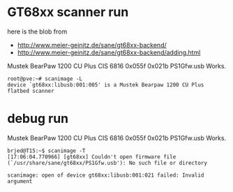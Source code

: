 # GT68xx scanner run

here is the blob from 

- http://www.meier-geinitz.de/sane/gt68xx-backend/
- http://www.meier-geinitz.de/sane/gt68xx-backend/adding.html

Mustek	BearPaw 1200 CU Plus	CIS	6816 	0x055f	0x021b 	PS1Gfw.usb	Works.

```
root@pve:~# scanimage -L
device `gt68xx:libusb:001:005' is a Mustek Bearpaw 1200 CU Plus flatbed scanner
```

# debug run

Mustek	BearPaw 1200 CU Plus	CIS	6816 	0x055f	0x021b 	PS1Gfw.usb	Works.

```
brjed@T15:~$ scanimage -T
[17:06:04.770966] [gt68xx] Couldn't open firmware file (`/usr/share/sane/gt68xx/PS1Gfw.usb'): No such file or directory

scanimage: open of device gt68xx:libusb:001:021 failed: Invalid argument
```
